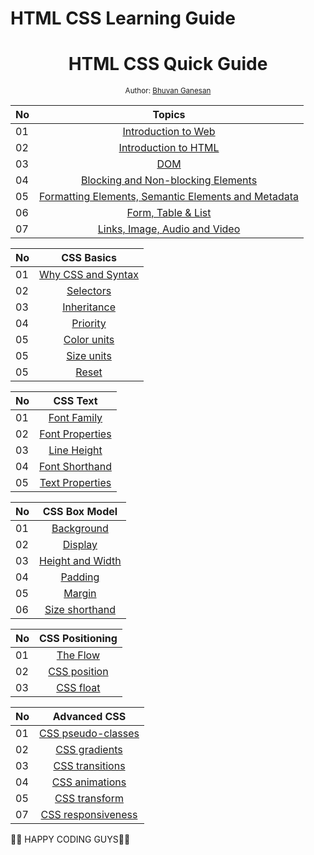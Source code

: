 # HTML CSS Learning Guide

<div align="center">
  <h1>HTML CSS Quick Guide</h1>
<sub>Author:
<a href="https://www.linkedin.com/in/bhuvanaganesan-l-2209047a" target="_blank">Bhuvan Ganesan</a><br>
</sub>
</div>

| No |                                                                       Topics                                                                        |
| ----- | :------------------------------------------------------------------------------: |
| 01    |[Introduction to Web](./01_Getting_Started/getting_started.md) |
| 02    |[Introduction to HTML](./02_html/html_01.md)
| 03    |[DOM](./03_dom/dom.md)|
| 04    |[Blocking and Non-blocking Elements](./04_blocking%26non-blocking/blocking%26non-blocking.md)|
| 05    |[Formatting Elements, Semantic Elements and Metadata](./05_formatting&semanticelements&metadata/formatting&semanticelements&metadata.md)|
| 06    |[Form, Table & List](./06_formtableandlist/formtableandlist.md)|
| 07    |[Links, Image, Audio and Video](./07_links_image_audio_video/07_links_image_audio_video.md)|




| No | CSS Basics                                                                        |
| ----- | :------------------------------------------------------------------------------: |
| 01    |[Why CSS and Syntax]()|
| 02    |[Selectors]()|
| 03    |[Inheritance]()|
| 04    |[Priority]()|
| 05    |[Color units]()|
| 05    |[Size units]()|
| 05    |[Reset]()|

| No | CSS Text                                                                        |
| ----- | :------------------------------------------------------------------------------: |
| 01    |[Font Family]()|
| 02    |[Font Properties]()|
| 03    |[Line Height]()|
| 04    |[Font Shorthand]()|
| 05    |[Text Properties]()|

| No | CSS Box Model                                                                       |
| ----- | :------------------------------------------------------------------------------: |
| 01    |[Background]()|
| 02    |[Display]()|
| 03    |[Height and Width]()|
| 04    |[Padding]()|
| 05    |[Margin]()|
| 06    |[Size shorthand]()|

| No | CSS Positioning                                                                      |
| ----- | :------------------------------------------------------------------------------: |
| 01    |[The Flow]()|
| 02    |[CSS position]()|
| 03    |[CSS float]()|

| No | Advanced CSS                                                                        |
| ----- | :------------------------------------------------------------------------------: |
| 01    |[CSS pseudo-classes]()|
| 02    |[CSS gradients]()|
| 03    |[CSS transitions]()|
| 04    |[CSS animations]()|
| 05    |[CSS transform]()|
| 07    |[CSS responsiveness]()|




👨‍💻 HAPPY CODING GUYS👨‍💻
